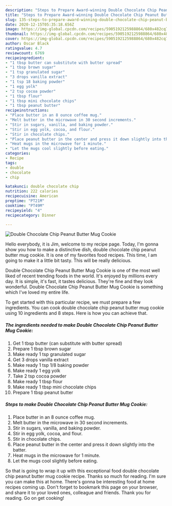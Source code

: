 ```yaml
---
description: "Steps to Prepare Award-winning Double Chocolate Chip Peanut Butter Mug Cookie"
title: "Steps to Prepare Award-winning Double Chocolate Chip Peanut Butter Mug Cookie"
slug: 135-steps-to-prepare-award-winning-double-chocolate-chip-peanut-butter-mug-cookie
date: 2020-12-15T05:35:18.656Z
image: https://img-global.cpcdn.com/recipes/5905192125988864/680x482cq70/double-chocolate-chip-peanut-butter-mug-cookie-recipe-main-photo.jpg
thumbnail: https://img-global.cpcdn.com/recipes/5905192125988864/680x482cq70/double-chocolate-chip-peanut-butter-mug-cookie-recipe-main-photo.jpg
cover: https://img-global.cpcdn.com/recipes/5905192125988864/680x482cq70/double-chocolate-chip-peanut-butter-mug-cookie-recipe-main-photo.jpg
author: Oscar Black
ratingvalue: 4.7
reviewcount: 6769
recipeingredient:
- "1 tbsp butter can substitute with butter spread"
- "1 tbsp brown sugar"
- "1 tsp granulated sugar"
- "3 drops vanilla extract"
- "1 tsp 18 baking powder"
- "1 egg yolk"
- "2 tsp cocoa powder"
- "1 tbsp flour"
- "1 tbsp mini chocolate chips"
- "1 tbsp peanut butter"
recipeinstructions:
- "Place butter in an 8 ounce coffee mug."
- "Melt butter in the microwave in 30 second increments."
- "Stir in sugars, vanilla, and baking powder."
- "Stir in egg yolk, cocoa, and flour."
- "Stir in chocolate chips."
- "Place peanut butter in the center and press it down slightly into the batter."
- "Heat mugs in the microwave for 1 minute."
- "Let the mugs cool slightly before eating."
categories:
- Recipe
tags:
- double
- chocolate
- chip

katakunci: double chocolate chip 
nutrition: 222 calories
recipecuisine: American
preptime: "PT21M"
cooktime: "PT49M"
recipeyield: "4"
recipecategory: Dinner

---
```



![Double Chocolate Chip Peanut Butter Mug Cookie](https://img-global.cpcdn.com/recipes/5905192125988864/680x482cq70/double-chocolate-chip-peanut-butter-mug-cookie-recipe-main-photo.jpg)

Hello everybody, it is Jim, welcome to my recipe page. Today, I'm gonna show you how to make a distinctive dish, double chocolate chip peanut butter mug cookie. It is one of my favorites food recipes. This time, I am going to make it a little bit tasty. This will be really delicious.

Double Chocolate Chip Peanut Butter Mug Cookie is one of the most well liked of recent trending foods in the world. It's enjoyed by millions every day. It is simple, it's fast, it tastes delicious. They're fine and they look wonderful. Double Chocolate Chip Peanut Butter Mug Cookie is something which I've loved my entire life.




To get started with this particular recipe, we must prepare a few ingredients. You can cook double chocolate chip peanut butter mug cookie using 10 ingredients and 8 steps. Here is how you can achieve that.

<!--inarticleads1-->

##### The ingredients needed to make Double Chocolate Chip Peanut Butter Mug Cookie:

1. Get 1 tbsp butter (can substitute with butter spread)
1. Prepare 1 tbsp brown sugar
1. Make ready 1 tsp granulated sugar
1. Get 3 drops vanilla extract
1. Make ready 1 tsp 1/8 baking powder
1. Make ready 1 egg yolk
1. Take 2 tsp cocoa powder
1. Make ready 1 tbsp flour
1. Make ready 1 tbsp mini chocolate chips
1. Prepare 1 tbsp peanut butter




<!--inarticleads2-->

##### Steps to make Double Chocolate Chip Peanut Butter Mug Cookie:

1. Place butter in an 8 ounce coffee mug.
1. Melt butter in the microwave in 30 second increments.
1. Stir in sugars, vanilla, and baking powder.
1. Stir in egg yolk, cocoa, and flour.
1. Stir in chocolate chips.
1. Place peanut butter in the center and press it down slightly into the batter.
1. Heat mugs in the microwave for 1 minute.
1. Let the mugs cool slightly before eating.




So that is going to wrap it up with this exceptional food double chocolate chip peanut butter mug cookie recipe. Thanks so much for reading. I'm sure you can make this at home. There's gonna be interesting food at home recipes coming up. Don't forget to bookmark this page on your browser, and share it to your loved ones, colleague and friends. Thank you for reading. Go on get cooking!
